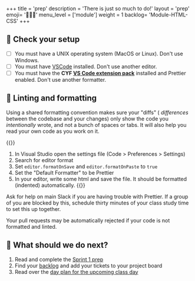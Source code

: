 +++
title = 'prep'
description = 'There is just so much to do!'
layout = 'prep'
emoji= '🧑🏾‍💻'
menu_level = ['module']
weight = 1
backlog= 'Module-HTML-CSS'
+++

## 🧰 Check your setup

- [ ] You must have a UNIX operating system (MacOS or Linux). Don't use Windows.
- [ ] You must have [VSCode](https://code.visualstudio.com/) installed. Don't use another editor.
- [ ] You must have the **CYF [VS Code extension pack](https://marketplace.visualstudio.com/items?itemName=CodeYourFuture.cyf-extension-pack)** installed and Prettier enabled. Don't use another formatter.

## 🧹 Linting and formatting

Using a shared formatting convention makes sure your "diffs" ( _differences_ between the codebase and your changes) only show the code you _intentionally_ wrote, and not a bunch of spaces or tabs. It will also help you read your own code as you work on it.

{{<note type="tip" title="VS Code format on save">}}

1. In Visual Studio open the settings file (Code > Preferences > Settings)
1. Search for editor format
1. Set `editor.formatOnSave` and `editor.formatOnPaste` to `true`
1. Set the "Default Formatter" to be Prettier
1. In your editor, write some html and save the file. It should be formatted (indented) automatically.
   {{</note>}}

Ask for help on main Slack if you are having trouble with Prettier. If a group of you are blocked by this, schedule thirty minutes of your class study time to set this up together.

Your pull requests may be automatically rejected if your code is not formatted and linted.

## 👣 What should we do next?

1. Read and complete the [Sprint 1 prep](../sprints/1/prep)
2. Find your [backlog](../sprints/1/backlog/) and add your tickets to your project board
3. Read over the [day plan for the upcoming class day](../sprints/1/day-plan)
